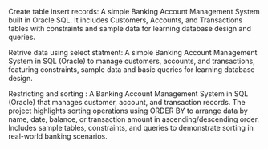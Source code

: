 Create table insert records:
A simple Banking Account Management System built in Oracle SQL.
It includes Customers, Accounts, and Transactions tables with constraints and sample data for learning database design and queries.

Retrive data using select statment:
A simple Banking Account Management System in SQL (Oracle) to manage customers, accounts, and transactions, featuring constraints, sample data
and basic queries for learning database design.

Restricting and sorting :
A Banking Account Management System in SQL (Oracle) that manages customer, account, and transaction records. 
The project highlights sorting operations using ORDER BY to arrange data by name, date, balance, or transaction amount in ascending/descending order.
Includes sample tables, constraints, and queries to demonstrate sorting in real-world banking scenarios.



